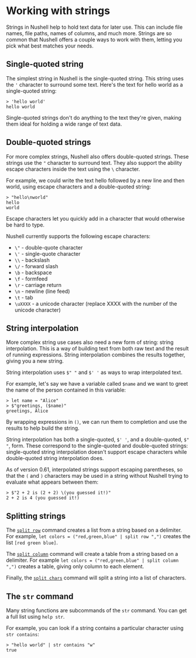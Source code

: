 # Working with strings

Strings in Nushell help to hold text data for later use. This can include file names, file paths, names of columns,
and much more. Strings are so common that Nushell offers a couple ways to work with them, letting you pick what best
matches your needs.

## Single-quoted string

The simplest string in Nushell is the single-quoted string. This string uses the `'` character to surround some text. Here's the text for hello world as a single-quoted string:

```
> 'hello world'
hello world
```

Single-quoted strings don't do anything to the text they're given, making them ideal for holding a wide range
of text data.

## Double-quoted strings

For more complex strings, Nushell also offers double-quoted strings. These strings use the `"` character to surround text. They also support the ability escape characters inside the text using the `\` character.

For example, we could write the text hello followed by a new line and then world, using escape characters and a double-quoted string:

```
> "hello\nworld"
hello
world
```

Escape characters let you quickly add in a character that would otherwise be hard to type.

Nushell currently supports the following escape characters:

  - `\"` - double-quote character
  - `\'` - single-quote character
  - `\\` - backslash
  - `\/` - forward slash
  - `\b` - backspace
  - `\f` - formfeed
  - `\r` - carriage return
  - `\n` - newline (line feed)
  - `\t` - tab
  - `\uXXXX` - a unicode character (replace XXXX with the number of the unicode character)

## String interpolation

More complex string use cases also need a new form of string: string interpolation. This is a way of building text from both raw text and the result of running expressions. String interpolation combines the results together, giving you a new string.

String interpolation uses `$" "` and `$' '` as ways to wrap interpolated text.

For example, let's say we have a variable called `$name` and we want to greet the name of the person contained in this variable:

```
> let name = "Alice"
> $"greetings, ($name)"
greetings, Alice
```

By wrapping expressions in `()`, we can run them to completion and use the results to help build the string.

String interpolation has both a single-quoted, `$' '`, and a double-quoted, `$" "`, form. These correspond to the single-quoted and double-quoted strings: single-quoted string interpolation doesn't support escape characters while double-quoted string interpolation does. 

As of version 0.61, interpolated strings support escaping parentheses, so that the `(` and `)` characters may be used in a string without Nushell trying to evaluate what appears between them:

```
> $"2 + 2 is (2 + 2) \(you guessed it!)"
2 + 2 is 4 (you guessed it!)
```

## Splitting strings

The [`split row`](commands/split_row.md) command creates a list from a string based on a delimiter.
For example, `let colors = ("red,green,blue" | split row ",")` creates the list `[red green blue]`.

The [`split column`](commands/split_column.md) command will create a table from a string based on a delimiter. For example `let colors = ("red,green,blue" | split column ",")` creates a table, giving only column to each element.

Finally, the [`split chars`](commands/split_chars.md) command will split a string into a list of characters.

## The `str` command

Many string functions are subcommands of the `str` command. You can get a full list using `help str`.

For example, you can look if a string contains a particular character using `str contains`:

```
> "hello world" | str contains "w"
true
```
